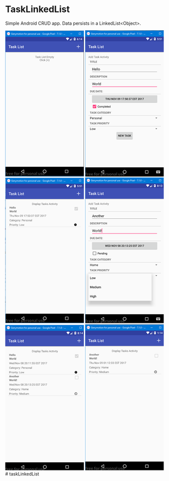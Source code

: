 # TaskLinkedList
Simple Android CRUD app. Data persists in a LinkedList&lt;Object&gt;.

![alt text](screenshots/tasklist_1.png "Default Location")  ![alt text](screenshots/tasklist_2.png "Add Task")  ![alt text](screenshots/tasklist_3.png "View Task List")
![alt text](screenshots/tasklist_4.png "Add New Task")  ![alt text](screenshots/tasklist_5.png "View New Task List")  ![alt text](screenshots/tasklist_6.png "Task Deleted") 
#   t a s k L i n k e d L i s t 
 
 